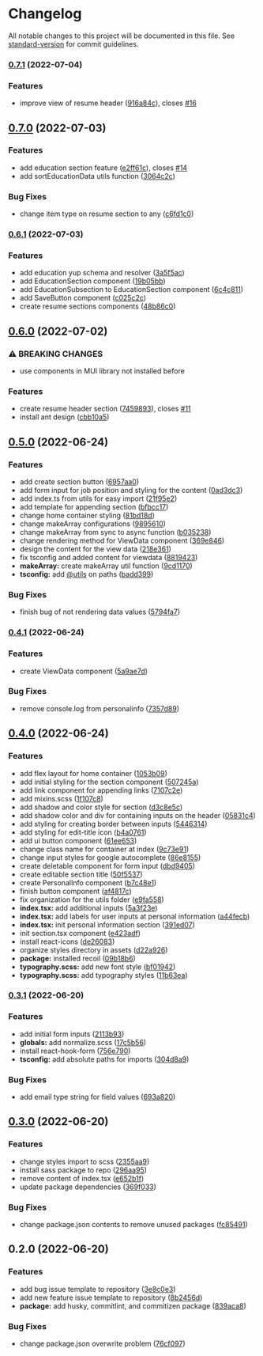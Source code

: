 # Changelog

All notable changes to this project will be documented in this file. See [standard-version](https://github.com/conventional-changelog/standard-version) for commit guidelines.

### [0.7.1](https://github.com/kennethtegrado/resumetor/compare/v0.7.0...v0.7.1) (2022-07-04)


### Features

* improve view of resume header ([916a84c](https://github.com/kennethtegrado/resumetor/commit/916a84cd92d7c01f5411569d931eade4437e35af)), closes [#16](https://github.com/kennethtegrado/resumetor/issues/16)

## [0.7.0](https://github.com/kennethtegrado/resumetor/compare/v0.6.1...v0.7.0) (2022-07-03)


### Features

* add education section feature ([e2ff61c](https://github.com/kennethtegrado/resumetor/commit/e2ff61ce4db43251c3c95739c6a8c4a4687f370b)), closes [#14](https://github.com/kennethtegrado/resumetor/issues/14)
* add sortEducationData utils function ([3064c2c](https://github.com/kennethtegrado/resumetor/commit/3064c2cbe09f53f2ba8fd07106b8b2a5acdf53d2))


### Bug Fixes

* change item type on resume section to any ([c6fd1c0](https://github.com/kennethtegrado/resumetor/commit/c6fd1c0e8230ab1a8387ba34cdafeb1f31c7aa02))

### [0.6.1](https://github.com/kennethtegrado/resumetor/compare/v0.6.0...v0.6.1) (2022-07-03)


### Features

* add education yup schema and resolver ([3a5f5ac](https://github.com/kennethtegrado/resumetor/commit/3a5f5ace7b787d0f29fbc0408196c4ca4377d53b))
* add EducationSection component ([19b05bb](https://github.com/kennethtegrado/resumetor/commit/19b05bba7d33a2e3a3cc1e922e9c55308253c0ee))
* add EducationSubsection to EducationSection component ([6c4c811](https://github.com/kennethtegrado/resumetor/commit/6c4c811a2ffe1a61e51f8eb8e7626a3fa34c7b8c))
* add SaveButton component ([c025c2c](https://github.com/kennethtegrado/resumetor/commit/c025c2ca001010c6e1f6e741bda17b9b9ac96ad7))
* create resume sections components ([48b86c0](https://github.com/kennethtegrado/resumetor/commit/48b86c0eb782affc4556a7cccf63f59c0990aee3))

## [0.6.0](https://github.com/kennethtegrado/resumetor/compare/v0.5.0...v0.6.0) (2022-07-02)


### ⚠ BREAKING CHANGES

* use components in MUI library not installed before

### Features

* create resume header section ([7459893](https://github.com/kennethtegrado/resumetor/commit/74598934f964c79865fc94c8bfbd5f1d25252426)), closes [#11](https://github.com/kennethtegrado/resumetor/issues/11)
* install ant design ([cbb10a5](https://github.com/kennethtegrado/resumetor/commit/cbb10a59c8fcfceca8815acf46c5d8f746074aa5))

## [0.5.0](https://github.com/kennethtegrado/resumetor/compare/v0.4.1...v0.5.0) (2022-06-24)


### Features

* add create section button ([6957aa0](https://github.com/kennethtegrado/resumetor/commit/6957aa024687d78de60af21af9c58388a1aef744))
* add form input for job position and styling for the content ([0ad3dc3](https://github.com/kennethtegrado/resumetor/commit/0ad3dc333d386a036bac08c7b48ff9284c3ef8d9))
* add index.ts from utils for easy import ([21f95e2](https://github.com/kennethtegrado/resumetor/commit/21f95e263e8e2cc9ee95baf26e5797327979e612))
* add template for appending section ([bfbcc17](https://github.com/kennethtegrado/resumetor/commit/bfbcc17362f8d7ecea77c699c1eebb8c9e0ef4ff))
* change home container styling ([81bd18d](https://github.com/kennethtegrado/resumetor/commit/81bd18d8c09a60560e38840fba0241a89d727ea6))
* change makeArray configurations ([9895610](https://github.com/kennethtegrado/resumetor/commit/98956102e4d854d4b2a63c726abb1955e3a2d0c9))
* change makeArray from sync to async function ([b035238](https://github.com/kennethtegrado/resumetor/commit/b035238186e251ed2d72d650ff3743b017a6530d))
* change rendering method for ViewData component ([369e846](https://github.com/kennethtegrado/resumetor/commit/369e8467dc98de27f87574a8dea77d9ba5cf8db9))
* design the content for the view data ([218e361](https://github.com/kennethtegrado/resumetor/commit/218e361bf20e86a51a71e9f4dab5fdf0cbe2e4b1))
* fix tsconfig and added content for viewdata ([8819423](https://github.com/kennethtegrado/resumetor/commit/88194237dd6dd3bcc3a566a981777d369b562b8b))
* **makeArray:** create makeArray util function ([9cd1170](https://github.com/kennethtegrado/resumetor/commit/9cd11707a558b8b4033e1e18b4ddeb433af63e81))
* **tsconfig:** add [@utils](https://github.com/utils) on paths ([badd399](https://github.com/kennethtegrado/resumetor/commit/badd39946724473c5aecd974fb9574820108a884))


### Bug Fixes

* finish bug of not rendering data values ([5794fa7](https://github.com/kennethtegrado/resumetor/commit/5794fa7514fe04693d2e82b86e521e7fb67718b2))

### [0.4.1](https://github.com/kennethtegrado/resumetor/compare/v0.4.0...v0.4.1) (2022-06-24)


### Features

* create ViewData component ([5a9ae7d](https://github.com/kennethtegrado/resumetor/commit/5a9ae7d2ac700f4cd6e46289216b89d598556760))


### Bug Fixes

* remove console.log from personalinfo ([7357d89](https://github.com/kennethtegrado/resumetor/commit/7357d89d156ccc32541ffa5325d738adb41485ca))

## [0.4.0](https://github.com/kennethtegrado/resumetor/compare/v0.3.1...v0.4.0) (2022-06-24)


### Features

* add flex layout for home container ([1053b09](https://github.com/kennethtegrado/resumetor/commit/1053b097a21a39efa453089abb81d45ccb30cf39))
* add initial styling for the section component ([507245a](https://github.com/kennethtegrado/resumetor/commit/507245a252165a9bf92b0c11bbbc130e062bc63a))
* add link component for appending links ([7107c2e](https://github.com/kennethtegrado/resumetor/commit/7107c2e1354bebb58fd51ff8ce6e037d836c92cc))
* add mixins.scss ([1f107c8](https://github.com/kennethtegrado/resumetor/commit/1f107c878a34f60761e61cab56a86bfbbc87b969))
* add shadow and color style for section ([d3c8e5c](https://github.com/kennethtegrado/resumetor/commit/d3c8e5c8973171b79e34c8bdf86b1e7ea94a9717))
* add shadow color and div for containing inputs on the header ([05831c4](https://github.com/kennethtegrado/resumetor/commit/05831c47bc414cd621ccfef21c0c196414067dbf))
* add styling for creating border between inputs ([5446314](https://github.com/kennethtegrado/resumetor/commit/5446314ab73c2bb61714ac4acc151ada7fbd97d5))
* add styling for edit-title icon ([b4a0761](https://github.com/kennethtegrado/resumetor/commit/b4a076199439bfcbbf3572438a892b6d7638c466))
* add ui button component ([61ee653](https://github.com/kennethtegrado/resumetor/commit/61ee653ad01c20543289e5e23ca05f3d8a64a59b))
* change class name for container at index ([9c73e91](https://github.com/kennethtegrado/resumetor/commit/9c73e91a3ebc07cbd58c737a38da0cf7640dcdc7))
* change input styles for google autocomplete ([86e8155](https://github.com/kennethtegrado/resumetor/commit/86e815521df8f0ec5cc476a7877c00023a95cb03))
* create deletable component for form input ([dbd9405](https://github.com/kennethtegrado/resumetor/commit/dbd94054477b0c0e437e5a84d1ce595178ff7cd0))
* create editable section title ([50f5537](https://github.com/kennethtegrado/resumetor/commit/50f5537535345a70c29ffc3e43675d7b56d6d418))
* create PersonalInfo component ([b7c48e1](https://github.com/kennethtegrado/resumetor/commit/b7c48e11c28d4ad1bf8287c4c25b470f4db728c7))
* finish button component ([af4817c](https://github.com/kennethtegrado/resumetor/commit/af4817c7325f48fd596d6d774b36061a04214951))
* fix organization for the utils folder ([e9fa558](https://github.com/kennethtegrado/resumetor/commit/e9fa5587b0f72f25ec88c8058834078d9edac317))
* **index.tsx:** add additional inputs ([5a3f23e](https://github.com/kennethtegrado/resumetor/commit/5a3f23e694ae56e55cf043f2da30e66a9b1ee5ab))
* **index.tsx:** add labels for user inputs at personal information ([a44fecb](https://github.com/kennethtegrado/resumetor/commit/a44fecb8886e28b42d4c2f4628ba28348906b73c))
* **index.tsx:** init personal information section ([391ed07](https://github.com/kennethtegrado/resumetor/commit/391ed0747b2753c5ad7378fa1e54d1939311cf9b))
* init section.tsx component ([e423adf](https://github.com/kennethtegrado/resumetor/commit/e423adf169296d7820ea7f4be60fed1e1a38b0e1))
* install react-icons ([de26083](https://github.com/kennethtegrado/resumetor/commit/de260832accbd0e151bdc3a5ee56c496d8f840b7))
* organize styles directory in assets ([d22a926](https://github.com/kennethtegrado/resumetor/commit/d22a926d4bcc72aa5996dfe517ab97c87de9f1a7))
* **package:** installed recoil ([09b18b6](https://github.com/kennethtegrado/resumetor/commit/09b18b6871138fca8cfd5d2da7b70dbd0297fb1f))
* **typography.scss:** add new font style ([bf01942](https://github.com/kennethtegrado/resumetor/commit/bf019428f6f25afc52535be437cb5d8f2189d21f))
* **typography.scss:** add typography styles ([11b63ea](https://github.com/kennethtegrado/resumetor/commit/11b63ea949f6b49429171b68d503368133522f05))

### [0.3.1](https://github.com/kennethtegrado/resumetor/compare/v0.3.0...v0.3.1) (2022-06-20)


### Features

* add initial form inputs ([2113b93](https://github.com/kennethtegrado/resumetor/commit/2113b9317ba808f959c03e9479e001d651ee949a))
* **globals:** add normalize.scss ([17c5b56](https://github.com/kennethtegrado/resumetor/commit/17c5b56b9b8704589e5c33854a7da6aa35fde034))
* install react-hook-form ([756e790](https://github.com/kennethtegrado/resumetor/commit/756e790b9e32e55a1b2ec1ac9d721a4937b211cc))
* **tsconfig:** add absolute paths for imports ([304d8a9](https://github.com/kennethtegrado/resumetor/commit/304d8a91ab8f416699797f16a5cdf2ef3d5939a4))


### Bug Fixes

* add email type string for field values ([693a820](https://github.com/kennethtegrado/resumetor/commit/693a8206cbfe12051f320f1b11d8c7fab3652c38))

## [0.3.0](https://github.com/kennethtegrado/resumetor/compare/v0.2.0...v0.3.0) (2022-06-20)


### Features

* change styles import to scss ([2355aa9](https://github.com/kennethtegrado/resumetor/commit/2355aa9d91d6c150ccce501b98c96830f857b1bc))
* install sass package to repo ([296aa95](https://github.com/kennethtegrado/resumetor/commit/296aa9583c0bc9c4a087e7e25f6b85976c1512c0))
* remove content of index.tsx ([e652b1f](https://github.com/kennethtegrado/resumetor/commit/e652b1f69ae3fcd3940fe8dc01ba6abcfd6fe605))
* update package dependencies ([369f033](https://github.com/kennethtegrado/resumetor/commit/369f0336ee16160af13f5491d2035c6fc24e3c21))


### Bug Fixes

* change package.json contents to remove unused packages ([fc85491](https://github.com/kennethtegrado/resumetor/commit/fc85491a94218d3284e2c32dab5f4647a264e35e))

## 0.2.0 (2022-06-20)


### Features

* add bug issue template to repository ([3e8c0e3](https://github.com/kennethtegrado/resumetor/commit/3e8c0e3b9ae1d37ef3310a58a248c1a531f1b37a))
* add new feature issue template to repository ([8b2456d](https://github.com/kennethtegrado/resumetor/commit/8b2456df677bbee536ddbf0852e355b911a0538c))
* **package:** add husky, commitlint, and commitizen package ([839aca8](https://github.com/kennethtegrado/resumetor/commit/839aca8db23593f6a09d2c2c64499699e7d8b8fd))


### Bug Fixes

* change package.json overwrite problem ([76cf097](https://github.com/kennethtegrado/resumetor/commit/76cf0978710d5ad4085bc83d030dfa2c30228e85))
